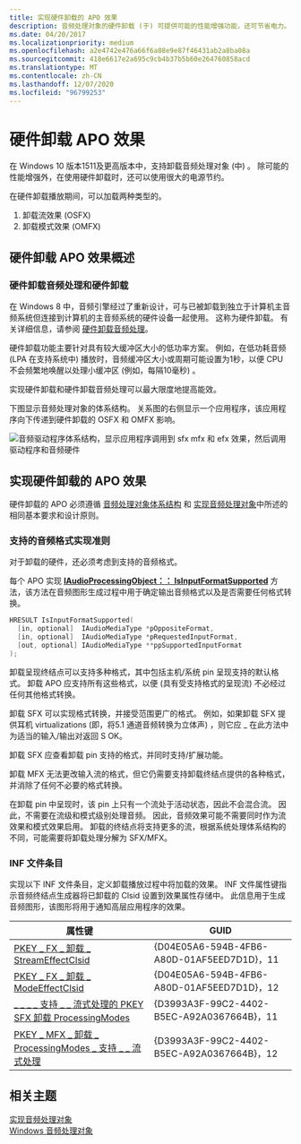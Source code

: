 ```yaml
---
title: 实现硬件卸载的 APO 效果
description: 音频处理对象的硬件卸载 (于) 可提供可能的性能增强功能，还可节省电力。
ms.date: 04/20/2017
ms.localizationpriority: medium
ms.openlocfilehash: a2e4742e476a66f6a08e9e87f46431ab2a8ba08a
ms.sourcegitcommit: 418e6617e2a695c9cb4b37b5b60e264760858acd
ms.translationtype: MT
ms.contentlocale: zh-CN
ms.lasthandoff: 12/07/2020
ms.locfileid: "96799253"
---
```

# <a name="hardware-offloaded-apo-effects"></a>硬件卸载 APO 效果

在 Windows 10 版本1511及更高版本中，支持卸载音频处理对象 (中) 。 除可能的性能增强外，在使用硬件卸载时，还可以使用很大的电源节约。

在硬件卸载播放期间，可以加载两种类型的。

1. 卸载流效果 (OSFX) 
2. 卸载模式效果 (OMFX) 

## <a name="hardware-offloaded-apo-effects-overview"></a>硬件卸载 APO 效果概述

### <a name="hardware-offloaded-audio-processing-and-hardware-offloaded-apos"></a>硬件卸载音频处理和硬件卸载

在 Windows 8 中，音频引擎经过了重新设计，可与已被卸载到独立于计算机主音频系统但连接到计算机的主音频系统的硬件设备一起使用。 这称为硬件卸载。 有关详细信息，请参阅 [硬件卸载音频处理](hardware-offloaded-audio-processing.md)。

硬件卸载功能主要针对具有较大缓冲区大小的低功率方案。 例如，在低功耗音频 (LPA 在支持系统中) 播放时，音频缓冲区大小或周期可能设置为1秒，以便 CPU 不会频繁地唤醒以处理小缓冲区 (例如，每隔10毫秒) 。

实现硬件卸载和硬件卸载音频处理可以最大限度地提高能效。

下图显示音频处理对象的体系结构。 关系图的右侧显示一个应用程序，该应用程序向下传递到硬件卸载的 OSFX 和 OMFX 影响。

![音频驱动程序体系结构，显示应用程序调用到 sfx mfx 和 efx 效果，然后调用驱动程序和音频硬件](images/audio-hardware-offloaded-apo-overview.png)

## <a name="implementing-hardware-offloaded-apo-effects"></a>实现硬件卸载的 APO 效果

硬件卸载的 APO 必须遵循 [音频处理对象体系结构](audio-processing-object-architecture.md) 和 [实现音频处理对象](implementing-audio-processing-objects.md)中所述的相同基本要求和设计原则。

### <a name="supported-audio-format-implementation-guidelines"></a>支持的音频格式实现准则

对于卸载的硬件，还必须考虑到支持的音频格式。

每个 APO 实现 [**IAudioProcessingObject：： IsInputFormatSupported**](/windows/win32/api/audioenginebaseapo/nf-audioenginebaseapo-iaudioprocessingobject-isinputformatsupported) 方法，该方法在音频图形生成过程中用于确定输出音频格式以及是否需要任何格式转换。

```cpp
HRESULT IsInputFormatSupported(
  [in, optional]  IAudioMediaType *pOppositeFormat,
  [in, optional]  IAudioMediaType *pRequestedInputFormat,
  [out, optional] IAudioMediaType **ppSupportedInputFormat
);
```

卸载呈现终结点可以支持多种格式，其中包括主机/系统 pin 呈现支持的默认格式。 卸载 APO 应支持所有这些格式，以便 (具有受支持格式的呈现流) 不必经过任何其他格式转换。

卸载 SFX 可以实现格式转换，并接受范围更广的格式。 例如，如果卸载 SFX 提供耳机 virtualizations (即，将5.1 通道音频转换为立体声) ，则它应 \_ 在此方法中为适当的输入/输出对返回 S OK。

卸载 SFX 应查看卸载 pin 支持的格式，并同时支持/扩展功能。

卸载 MFX 无法更改输入流的格式，但它仍需要支持卸载终结点提供的各种格式，并消除了任何不必要的格式转换。

在卸载 pin 中呈现时，该 pin 上只有一个流处于活动状态，因此不会混合流。 因此，不需要在流级和模式级别处理音频。 因此，音频效果可能不需要同时作为流效果和模式效果启用。 卸载的终结点将支持更多的流，根据系统处理体系结构的不同，可能需要将卸载处理分解为 SFX/MFX。

### <a name="inf-file-entries"></a>INF 文件条目

实现以下 INF 文件条目，定义卸载播放过程中将加载的效果。 INF 文件属性键指示音频终结点生成器将已卸载的 Clsid 设置到效果属性存储中。 此信息用于生成音频图形，该图形将用于通知高层应用程序的效果。

|属性键|GUID|
|----|----|
| [PKEY \_ FX \_ 卸载 \_ StreamEffectClsid](./pkey-fx-offload-streameffectclsid.md)                                                  | {D04E05A6-594B-4FB6-A80D-01AF5EED7D1D}，11 |
| [PKEY \_ FX \_ 卸载 \_ ModeEffectClsid](./pkey-fx-offload-modeeffectclsid.md)                                                      | {D04E05A6-594B-4FB6-A80D-01AF5EED7D1D}，12 |
| [\_ \_ \_ \_ 支持 \_ \_ 流式处理的 PKEY SFX 卸载 ProcessingModes](./pkey-sfx-offload-processingmodes-supported-for-streaming.md) | {D3993A3F-99C2-4402-B5EC-A92A0367664B}，11 |
| [PKEY \_ MFX \_ 卸载 \_ ProcessingModes \_ 支持 \_ \_ 流式处理](./pkey-mfx-offload-processingmodes-supported-for-streaming.md) | {D3993A3F-99C2-4402-B5EC-A92A0367664B}，12 |

## <a name="related-topics"></a>相关主题

[实现音频处理对象](implementing-audio-processing-objects.md)  
[Windows 音频处理对象](windows-audio-processing-objects.md)
